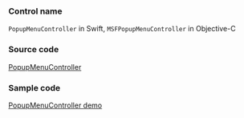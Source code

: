 ### Control name

`PopupMenuController` in Swift, `MSFPopupMenuController` in Objective-C

### Source code

[PopupMenuController](https://github.com/microsoft/fluentui-apple/blob/master/ios/FluentUI/Popup%20Menu/PopupMenuController.swift)

### Sample code

[PopupMenuController demo](https://github.com/microsoft/fluentui-apple/blob/master/ios/FluentUI.Demo/FluentUI.Demo/Demos/PopupMenuDemoController.swift)

